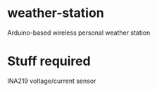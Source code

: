 # weather-station
Arduino-based wireless personal weather station

# Stuff required
INA219 voltage/current sensor
